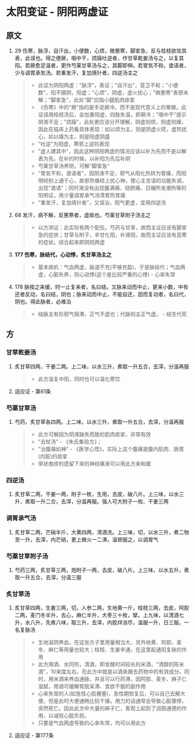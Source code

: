 # 太阳变证 - 阴阳两虚证
## 原文
1. 29 伤寒，脉浮，自汗出，小便数，心烦，微悪寒，脚挛急，反与桂枝欲攻其表，此误也。得之便厥，咽中干，烦躁吐逆者，作甘草乾姜汤与之，以复其阳。若厥愈足温者，更作芍薬甘草汤与之，其脚即伸。若胃気不和，谵语者，少与调胃承気汤。若重发汗，复加焼针者，四逆汤主之
    > * 此证为阴阳两虚："脉浮"，表证；"自汗出"，营卫不和；"小便数"，阳不摄阴，阳虚；"心烦"，阴虚，虚火扰心；"微悪寒"表邪未解；"脚挛急"，此处"脚"应指小腿肌肉痉挛
    > * 《伤寒》中的"厥"指的是手足厥冷，而不是现代意义上的晕厥。此证误用桂枝汤后，会加重阳虚，四肢失温，即厥冷；"咽中干"提示阴液不足；"烦躁"，此处更应该分开理解，阴虚则烦，阳虚则燥，因此在临床上药看具体表现：如以烦为主，则是阴虚火旺，虚热扰心，如以燥为主，则是阳虚阴盛
    > * "吐逆"为阳虚，寒邪上逆的表现
    > * "虚人建其中"，因此这种阴阳两虚的情况应该以补为先而不是以解表为先。在补的时候，以补阳为先后补阴
    > * 芍薬甘草汤养阴，可解"脚挛急"
    > * "胃気不和，谵语者"，因阴液不足，邪气从阳化热转为胃燥，而阳明经别上通于心，故邪热循经上扰心神，使心主言语的功能失调，出现"谵语"；同时液没有出现腹满痛、绕脐痛、日晡所发潮热等的阳明证，用少量调胃承气汤清胃热胃燥
    > * "重发汗，复加焼针者"，又误治，阳气更虚，宜用四逆汤

2. 68 发汗，病不解，反悪寒者，虚故也。芍薬甘草附子汤主之
    > * 以方测证：此实际有两个配伍，芍药与甘草，故而主证应该有脚挛急的症状；甘草与附子，辛甘化阳，补肾阳，故而主证应该有恶寒的症状。综合起来即阴阳两虚

3. <strong>177 伤寒，脉结代，心动悸，炙甘草汤主之</strong>
    > * 基本病机：气血两虚，脉道不充(不够充盈)，于是脉结代；气血两虚，心脏失养，则心动悸(这个是比较严重的心悸) - 心率失常

4. 178 脉按之来缓，时一止复来者，名曰结。又脉来动而中止，更来小数，中有还者反动，名曰结，阴也；脉来动而中止，不能自还，因而复动者，名曰代，阴也。得此脉者，必难治
    > * 结脉主有形邪气阻滞，正气不虚也；代脉则主正气虚。 - 结生代死

## 方
### 甘草乾姜汤
1. 炙甘草四两，干姜二两。上二味，以水三升，煮取一升五合，去滓，分温再服
    > * 此方温复中阳，同时也可以温化寒饮
2. 适应证 - 第61条

### 芍薬甘草汤
1. 芍药，炙甘草各四两。上二味，以水三升，煮取一升五合，去滓，分温再服
    > * 此方可解因为阴液缺失而致的肌肉痉挛，非常有效
    > * "去杖汤" - 《朱氏集验方》；
    > * "治腹痛如神" - 《医学心悟》，实际上这个腹痛是腹内肌肉、肠胃(内脏)的痉挛
    > * 带状疱疹的遗留下来的神经痛液可以用此方来和缓

### 四逆汤
1. 炙甘草二两，干姜一两，附子一枚，生用，去皮，破八片。上三味，以水三升，煮取一升二合，去滓，分温再服。强人可大附子一枚、干姜三两

### 调胃承气汤
1. 炙甘草二两，芒硝半斤，大黄四两，清酒洗。上三味，切，以水三升，煮二物至一升，去滓，内芒硝，更上微火一二沸，温顿服之，以调胃气

### 芍薬甘草附子汤
1. 芍药三两，炙甘草三两，炮附子一两，去皮，破八片。上三味，以水五升，煮取一升五合，去滓，分温三服

### 炙甘草汤
1. 炙甘草四两，生姜三两，切，人参二两，生地黄一斤，桂枝三两，去皮，阿胶二两，麦门冬半升，去心，麻仁半升，大枣三十枚，擘。上九味，以清酒七升，水八升，先煮八味，取三升，去滓，内胶烊消尽，温服一升，日三服。一名复脉汤
    > * 生地滋阴养血，在这张方子里用量相当大，另外地黄、阿胶、麦冬、麻仁等用量也较大；桂枝、生姜辛通，在这里起通阳复脉的作用
    > * 此方用酒、水同煎，清酒，即发酵时间较长的米酒，"清醇的陈米酒"，10来度左右。在此方中就是以酒来踢去药物中的有效成分。同时，用米酒来养血通脉，并且可以行药滞，因阿胶、麦冬、麻子仁滋腻，用酒可缓解胃脘呆滞、食欲不振的副作用
    > * 心率失常的人(如急性心肌梗塞)，急性期恢复后，可以自己去解大便，但是此时大便通畅比较干燥，用力的话通常会导致心脏骤停，突然死亡。因此此方中大量的麻子仁，客观上起到了润肠通便的作用，以减轻心脏负担。
    > * 只要是气血两虚导致的心率失常，均可以用此方
2. 适应证 - 第177条